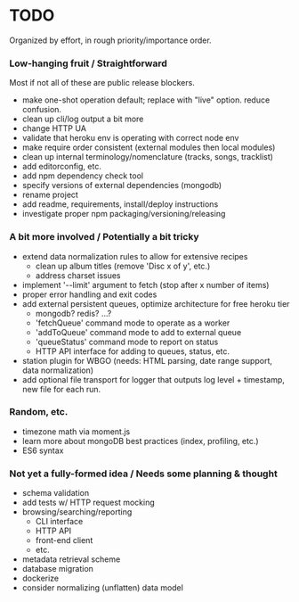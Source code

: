 # TODO

Organized by effort, in rough priority/importance order.


### Low-hanging fruit / Straightforward

Most if not all of these are public release blockers.

* make one-shot operation default; replace with "live" option. reduce confusion.
* clean up cli/log output a bit more
* change HTTP UA
* validate that heroku env is operating with correct node env
* make require order consistent (external modules then local modules)
* clean up internal terminology/nomenclature (tracks, songs, tracklist)
* add editorconfig, etc.
* add npm dependency check tool
* specify versions of external dependencies (mongodb)
* rename project
* add readme, requirements, install/deploy instructions
* investigate proper npm packaging/versioning/releasing


### A bit more involved / Potentially a bit tricky

* extend data normalization rules to allow for extensive recipes
  * clean up album titles (remove 'Disc x of y', etc.)
  * address charset issues
* implement '--limit' argument to fetch (stop after x number of items)
* proper error handling and exit codes
* add external persistent queues, optimize architecture for free heroku tier
  * mongodb? redis? ...?
  * 'fetchQueue' command mode to operate as a worker
  * 'addToQueue' command mode to add to external queue
  * 'queueStatus' command mode to report on status
  * HTTP API interface for adding to queues, status, etc.
* station plugin for WBGO (needs: HTML parsing, date range support, data normalization)
* add optional file transport for logger that outputs log level + timestamp, new file for each run.


### Random, etc.

* timezone math via moment.js
* learn more about mongoDB best practices (index, profiling, etc.)
* ES6 syntax


### Not yet a fully-formed idea / Needs some planning & thought

* schema validation
* add tests w/ HTTP request mocking
* browsing/searching/reporting
  * CLI interface
  * HTTP API
  * front-end client
  * etc.
* metadata retrieval scheme
* database migration
* dockerize
* consider normalizing (unflatten) data model
